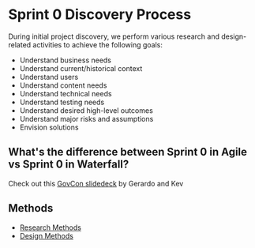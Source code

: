 # Sprint 0 Discovery Process

During initial project discovery, we perform various research and design-related activities to achieve the following goals:

* Understand business needs
* Understand current/historical context
* Understand users
* Understand content needs
* Understand technical needs
* Understand testing needs
* Understand desired high-level outcomes
* Understand major risks and assumptions
* Envision solutions

## What's the difference between Sprint 0 in Agile vs Sprint 0 in Waterfall?

Check out this [GovCon slidedeck](https://docs.google.com/presentation/d/1Cw3ZPbH9vvvVwxw5IRjIqOt8Z6u87vMLgKT25tyC1jc/edit#slide=id.g15d660a8b1_1_2) by Gerardo and Kev

## Methods

* [Research Methods](../../10-ux/services/README.md)
* [Design Methods](../../10-ux/services/README.md)
